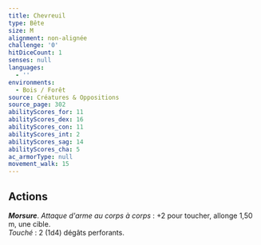 ```yaml
---
title: Chevreuil
type: Bête
size: M
alignment: non-alignée
challenge: '0'
hitDiceCount: 1
senses: null
languages:
  - ''
environments:
  - Bois / Forêt
source: Créatures & Oppositions
source_page: 302
abilityScores_for: 11
abilityScores_dex: 16
abilityScores_con: 11
abilityScores_int: 2
abilityScores_sag: 14
abilityScores_cha: 5
ac_armorType: null
movement_walk: 15
---
```

## Actions
_**Morsure**_. _Attaque d'arme au corps à corps_ : +2 pour toucher, allonge 1,50 m, une cible.  
_Touché_ : 2 (1d4) dégâts perforants.
